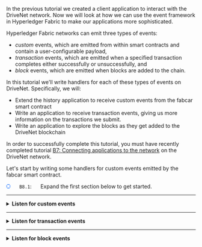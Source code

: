 In the previous tutorial we created a client application to interact with the DriveNet network. Now we will look at how we can use the event framework in Hyperledger Fabric to make our applications more sophisticated.

Hyperledger Fabric networks can emit three types of events:
* *custom* events, which are emitted from within smart contracts and contain a user-configurable payload,
* *transaction* events, which are emitted when a specified transaction completes either successfully or unsuccessfully, and
* *block* events, which are emitted when blocks are added to the chain.

In this tutorial we'll write handlers for each of these types of events on DriveNet. Specifically, we will:
* Extend the history application to receive custom events from the fabcar smart contract
* Write an application to receive transaction events, giving us more information on the transactions we submit.
* Write an application to explore the blocks as they get added to the DriveNet blockchain

In order to successfully complete this tutorial, you must have recently completed tutorial <a href='./b7.md'>B7: Connecting applications to the network</a> on the DriveNet network.

Let's start by writing some handlers for custom events emitted by the fabcar smart contract. 

<img src="./images/bullet.png"/> &nbsp;&nbsp;&nbsp;&nbsp; `B8.1`: &nbsp;&nbsp;&nbsp;&nbsp; Expand the first section below to get started.

---

<details>
<summary><b>Listen for custom events</b></summary>

In this section we will update the client application we created previously to run indefinitely, so that once the ownership history of the car has been displayed, it will display ongoing updates in real time.

To do this, we'll make use of custom smart contract events. We first encountered custom events in tutorial <a href='../basic-tutorials/a9.md'>A9: Publishing an event</a>. We saw how smart contracts can emit events, and how the IBM Blockchain Platform VS Code extension and external applications can receive them.

The DriveNet instance of the fabcar smart contract emits custom events when *changeCarOwner*, *deleteCar* and *createCar* transactions are processed.

Our history application will subscribe to all three of these, because all of them can affect the ownership history.

<img src="./images/bullet.png"/> &nbsp;&nbsp;&nbsp;&nbsp; `B8.2`: &nbsp;&nbsp;&nbsp;&nbsp; In your VS Code workspace, switch to the editor for '*ownerhistory.ts*'.

<img src="./images/b8.2.png" alt="new ownerhistory.ts file"></img>

There are a few changes we need to make to this file. We'll start by defining the data structures that contain the details of each event we receive.

<img src="./images/bullet.png"/> &nbsp;&nbsp;&nbsp;&nbsp; `B8.3`: &nbsp;&nbsp;&nbsp;&nbsp; Just after the interfaces section (around line 19), insert the following new interface definition and boolean variable:
```typescript
interface OwnerEvent {
    docType: string;
    transactionDate: string;
    carNumber: string;
    previousOwner: string;
    newOwner: string;
}
let finished:boolean;
```

The OwnerEvent data structure is a logical definition that encompasses the JSON payloads for the event types that we will subscribe to. When we receive each event, the JSON parser will map the payload into instances of this structure. We'll use the finished boolean while waiting for events to occur.

In the main body of the code, we now need to subscribe to our chosen event types and ensure that application waits for these events to occur.


<img src="./images/bullet.png"/> &nbsp;&nbsp;&nbsp;&nbsp; `B8.4`: &nbsp;&nbsp;&nbsp;&nbsp; Near the end of the main() function, insert the following code before the *gateway.disconnect()* statement:

```typescript
// Get ongoing notifications to our car from deleteCar, createCar and changeCarOwner transactions
finished=false;
await contract.addContractListener('changeListener', 'changeOwnerEvent', (error:Error, event:any) => {
  handleEvent(error, event);
});
await contract.addContractListener('deleteListener', 'deleteCarEvent', (error:Error, event:any) => {
  handleEvent(error, event);
});
await contract.addContractListener('createListener', 'createCarEvent', (error:Error, event:any) => {
  handleEvent(error, event);
});
console.log(`Listening for ${carid} update events...`);

while (!finished) {
  await new Promise(resolve => setTimeout(resolve, 5000));
  // ... do other things
}
```

Finally, we will implement a single function to handle the events, and display the details of each event to the console.

<img src="./images/bullet.png"/> &nbsp;&nbsp;&nbsp;&nbsp; `B8.5`: &nbsp;&nbsp;&nbsp;&nbsp; After the end of the implementation of the main() function, add the following additional function:

```typescript
function handleEvent (error:Error, event:any) {
  if (error) {
    console.log(`Error from event: ${error.toString()}`);
    finished = true;
    return;
  }
  // Filter to show events on our car only
  const ownerEvent: OwnerEvent = JSON.parse(event.payload) as OwnerEvent; // eslint-disable-line @typescript-eslint/no-unsafe-member-access
  if (ownerEvent.carNumber === carid) {
    const txTime = new Date(ownerEvent.transactionDate).toUTCString();
    if (ownerEvent.docType === 'deleteCarEvent') {
      console.log(`${txTime}: The car record was deleted`);
    } else {
      console.log(`${txTime}: ${ownerEvent.newOwner} became owner #${(++ownerSequenceNum)}`);
    }
  }
}
```

Your updated source file should be around 126 lines long ([also available here](./resourcesb/ownerhistory_v2.ts)).

<img src="./images/bullet.png"/> &nbsp;&nbsp;&nbsp;&nbsp; `B8.6`: &nbsp;&nbsp;&nbsp;&nbsp; Save the file ('File' -> 'Save').

If you previously enabled watch mode in your VS Code session, compilation should happen automatically. If not, select 'Terminal' -> 'Run Build Task...' and select the '*npm: build:watch drivenet-app*' task.

Compilation should be successful.

<img src="./images/bullet.png"/> &nbsp;&nbsp;&nbsp;&nbsp; `B8.7`: &nbsp;&nbsp;&nbsp;&nbsp; Run the application: Click 'Terminal' -> 'Run Task...', select the '*npm: start ${input:recordID}*' task, and when prompted, enter the input parameter of the car you currently own.

The application should run exactly the same as before, but will no longer finish when the owner history has been displayed. You should also see the 'Listening for update events' message.

<img src="./images/b8.7.png" alt="ownerhistory in interactive mode"></img>

<img src="./images/bullet.png"/> &nbsp;&nbsp;&nbsp;&nbsp; `B8.8`: &nbsp;&nbsp;&nbsp;&nbsp; Using the Fabric Gateways view of the IBM Blockchain Platform VS Code Extension, submit a *changeCarOwner* transaction against your car record. Set the owner to another new value.

<img src="./images/b8.8.1.png" alt="run changeCarOwner again"></img>

Running this transaction switches focus to the VS Code Output view. Switch back to the Terminal view and you'll see that the application has displayed details of the caught event.

<img src="./images/b8.8.2.png" alt="ownerhistory after event"></img>

Submit more transactions against the same car record if you wish.

<img src="./images/bullet.png"/> &nbsp;&nbsp;&nbsp;&nbsp; `B8.9`: &nbsp;&nbsp;&nbsp;&nbsp; When you have finished, right click in the Terminal view and select 'Kill Terminal' to stop the application.

<img src="./images/bullet.png"/> &nbsp;&nbsp;&nbsp;&nbsp; `B8.10`: &nbsp;&nbsp;&nbsp;&nbsp; Expand the next section to continue.

</details>

---

<details>
<summary><b>Listen for transaction events</b></summary>

So far we have used the event framework to receive custom payloads from the smart contract. Hyperledger Fabric uses the same framework to distribute operational events to interested applications. 

You'll see that subscribing to, and handling these system events is very similar to custom events: we still use a client application to connect to the gateway and still receive a payload that we have to parse, but we call slightly different methods to subscribe.

The first of the operational events we'll look at are called *transaction* events.

<br><h3 align='left'>Transaction events</h3>

Transaction events, also called commit events, allow applications to get notified when a transaction completes. They allow applications to find out more details on whether the transaction was agreed by the network, and if it was, the details of the block in which it was included. As such, these events only apply to *submitted* transactions, which update the ledger.

Let's write an application to submit a *changeCarOwner* transaction and use transaction event to get details on it.

<img src="./images/bullet.png"/> &nbsp;&nbsp;&nbsp;&nbsp; `B8.11`: &nbsp;&nbsp;&nbsp;&nbsp; In the Explorer sidebar, right click the 'src' directory underneath 'drivenet-app' and select 'New File'.

<img src="./images/b8.11-b8.18.png" alt="new file in drivenet-app/src"></img>

<img src="./images/bullet.png"/> &nbsp;&nbsp;&nbsp;&nbsp; `B8.12`: &nbsp;&nbsp;&nbsp;&nbsp; Name the file `changeowner.ts`.

<img src="./images/bullet.png"/> &nbsp;&nbsp;&nbsp;&nbsp; `B8.13`: &nbsp;&nbsp;&nbsp;&nbsp; Paste the following 61 lines into the new file ([also available here](./resourcesb/changeowner.ts)):

```typescript
process.env.HFC_LOGGING = '{"off": "console"}';
import { FileSystemWallet, Gateway, Transaction, Contract, Network } from 'fabric-network';
import * as path from 'path';
import 'source-map-support/register';

let finished:boolean;
let carid:string;

async function main () {
  try {
    // The ID of the car to look up (can be overridden by the first command line argument)
    carid = (process.argv[2] !== undefined) ? process.argv[2] : 'CARXXX'; // TODO change

    // Connect to the network and access the smart contract
    const walletPath:string = path.join(process.cwd(), 'drivenet_wallet');
    const wallet:FileSystemWallet = new FileSystemWallet(walletPath);
    const gateway:Gateway = new Gateway();
    const connectionProfile:string = path.resolve(__dirname, '..', 'CommunityMembers_profile.json');
    const connectionOptions = { wallet, identity: 'student', discovery: { enabled: true, asLocalhost: false } };
    await gateway.connect(connectionProfile, connectionOptions);
    const network:Network = await gateway.getNetwork('drivenet');
    const contract:Contract = network.getContract('fabcar');

    // First check that the car exists
    let existsBuffer:Buffer = await contract.evaluateTransaction('carExists', carid);
    if ((existsBuffer.toString()) === "false") {
      console.error(`Car "${carid}" doesn't exist`);
      return;
    }

    // Create a transaction instance and register a listener for it
    const transaction:Transaction = contract.createTransaction('changeCarOwner');
    await transaction.addCommitListener((err, transactionId, status, blockNumber) => {
      finished = true;
      if (err) {
        console.error(err);
        return;
      }
      console.log('Transaction ID:',transactionId);
      console.log('Status:', status);
      console.log('Block number:', blockNumber);
    });

    // Submit the transaction - set the owner to a random string (random_nnn);
    const rnd:number = Math.round(1000 * Math.random());
    await transaction.submit(carid, `random_${rnd}`);

    while (!finished) {
      await new Promise(resolve => setTimeout(resolve, 1000));
      // ... do other things
      finished = true; // usually set to true by the handler above
    }

    // Disconnect from the gateway.
    gateway.disconnect();
  } catch (error) {
    console.error('Failed to call transaction:', error);
    process.exit(0);
  }
}
void main();
```

<img src="./images/bullet.png"/> &nbsp;&nbsp;&nbsp;&nbsp; `B8.14`: &nbsp;&nbsp;&nbsp;&nbsp;Update the value of the default parameter for the car ID to be the car record you currently own.

<img src="./images/b8.14.1.png" alt="update car id"></img>

The transaction that this application submits will change the owner field to a random string. Feel free to change this value:

<img src="./images/b8.14.2.png" alt="random owner"></img>

<img src="./images/bullet.png"/> &nbsp;&nbsp;&nbsp;&nbsp; `B8.15`: &nbsp;&nbsp;&nbsp;&nbsp; Save the file ('File' -> 'Save').

If you previously enabled watch mode in your VS Code session, compilation should happen automatically. If not, select 'Terminal' -> 'Run Build Task...' and select the '*npm: build:watch drivenet-app*' task.

Compilation should be successful.

> <br>
   > <b>Configuring VS Code to accept command line arguments</b><br>
   > The <i>changeowner</i> app can take a single argument that overrides the car ID. If you wish, you can configure VS Code to prompt you for this when you run it. Refer back to tutorial <a href='./b7.md'>B7: Connecting applications to the network</a> for details of how to do this.
   > <br>&nbsp;
   

<img src="./images/bullet.png"/> &nbsp;&nbsp;&nbsp;&nbsp; `B8.16`: &nbsp;&nbsp;&nbsp;&nbsp; Run the application: Click 'Terminal' -> 'Run Task...' and find (selecting the npm category if necessary) the task '*npm: changeowner drivenet-app*'. Continue without scanning the task output.

<img src="./images/b8.16.1.png" alt="changeowner task"></img>


When the task runs, the *changeCarOwner* transaction will be submitted. When the transaction has completed, the event handler will be called and the details displayed.

<img src="./images/b8.16.2.png" alt="changeowner output"></img>


Three things are shown: the *transaction ID*, which uniquely identifies the transaction on the network and is generated by Hyperledger Fabric, *the status*, which tells us whether or not the transaction was successful, and the *block number*, which tells us the block in which our transaction was included.

You might like to verify this information from the block explorer using the IBM Blockchain Platform web console.

<br>
Let's look at the source for this application to see how it works.

1. The first dozen or so lines are identical to the *ownerhistory* application; it connects to a gateway with a connection profile and identity, and accesses the drivenet network channel.

2. Where things change is the `addCommitListener` call. This is very similar to the *addContractListener* that we called before, but here the event payload includes the transactionId, status and blockNumber. The callback function simply displays the values of these properties to the console.

3. In order to register the transaction listener, we need to specify the transaction we're interested in. We don't get this when we use *submitTransaction*, because that creates and submits the transaction in a single call. To register a listener we need to create the transaction first so that we can use it to register a listener. Then we submit the transaction.

4. Each transaction will be committed only once. So once the callback has been run the first time, the application exits.

The payload of the event includes the number of the block that includes the transaction. In the next section we'll use a different event to find out more details of the block.

<img src="./images/bullet.png"/> &nbsp;&nbsp;&nbsp;&nbsp; `B8.17`: &nbsp;&nbsp;&nbsp;&nbsp;Expand the next section to continue.
</details>

---

<details>
<summary><b>Listen for block events</b></summary>

*Block* events return highly detailed information on the block data stucture. They are often used in operational monitoring scenarios, or for debugging relatively complex network transactions.

Let's write an application to receive these events. This will allow us to view technical details of the blocks of the DriveNet blockchain, and also to see when new blocks get added.

<img src="./images/bullet.png"/> &nbsp;&nbsp;&nbsp;&nbsp; `B8.18`: &nbsp;&nbsp;&nbsp;&nbsp; In the Explorer sidebar, right click the 'src' directory underneath 'drivenet-app' and select 'New File'.

<img src="./images/b8.11-b8.18.png" alt="new file in drivenet-app/src"></img>

<img src="./images/bullet.png"/> &nbsp;&nbsp;&nbsp;&nbsp; `B8.19`: &nbsp;&nbsp;&nbsp;&nbsp; Name the file `blockhistory.ts`.

<img src="./images/b8.19.png" alt="new file in drivenet-app/src"></img>

<img src="./images/bullet.png"/> &nbsp;&nbsp;&nbsp;&nbsp; `B8.20`: &nbsp;&nbsp;&nbsp;&nbsp; Paste the following 91 lines into the new file ([also available here](./resourcesb/blockhistory.ts)):

```typescript
// Beware: for code clarity, the block structure is navigated unsafely
/* eslint @typescript-eslint/no-unsafe-member-access: 0 */
/* eslint @typescript-eslint/no-unsafe-assignment: 0 */

process.env.HFC_LOGGING = '{"off": "console"}';
import { FileSystemWallet, Gateway, Network } from 'fabric-network';
import * as path from 'path';
import 'source-map-support/register';

let finished:boolean;

async function main () {
  try {
    // Get to the drivenet network
    const walletPath:string = path.join(process.cwd(), 'drivenet_wallet');
    const wallet:FileSystemWallet = new FileSystemWallet(walletPath);
    const gateway:Gateway = new Gateway();
    const connectionProfile:string = path.resolve(__dirname, '..', 'CommunityMembers_profile.json');
    const connectionOptions = { wallet, identity: 'student', discovery: { enabled: true, asLocalhost: false } };
    await gateway.connect(connectionProfile, connectionOptions);
    const network:Network = await gateway.getNetwork('drivenet');

    // Display blocks
    finished = false;
    await network.addBlockListener('my-block-listener', (err: any, block: any) => {
      if (err) {
        console.error(err);
        finished = true;
        return;
      }
      if (block !== undefined) {
        // Read each block
        for (const i in block.data.data) {
          if (block.data.data[i].payload.data.actions !== undefined) {
            const inputArgs:Buffer[] = block.data.data[i].payload.data.actions[0].payload.chaincode_proposal_payload.input.chaincode_spec.input.args;

            // Print block details
            console.log('----------');
            console.log('Block',block.header.number,'transaction',i);

            // Show ID and timestamp of the transaction
            const txTime = new Date(block.data.data[i].payload.header.channel_header.timestamp).toUTCString();
            const txId:string = block.data.data[i].payload.header.channel_header.tx_id;
            console.log('Transaction Id:',txId);
            console.log('Timestamp:',txTime);

            // Show transaction inputs (formatted, as may contain binary data)
            let inputData = 'Inputs: ';
            for (let j=0; j<inputArgs.length; j++) {
              const inputArgPrintable:string = inputArgs[j].toString().replace(/[^\x20-\x7E]+/g, '');
              inputData = inputData.concat(inputArgPrintable, ' ');
            }
            console.log(inputData);

            // Show the proposed writes to the world state
            let keyData = 'Keys updated: ';
            for (const l in block.data.data[i].payload.data.actions[0].payload.action.proposal_response_payload.extension.results.ns_rwset[0].rwset.writes) {
              keyData = keyData.concat(block.data.data[i].payload.data.actions[0].payload.action.proposal_response_payload.extension.results.ns_rwset[0].rwset.writes[l].key,' ');
            }
            console.log(keyData);

            // Show which organizations endorsed
            let endorsers = 'Endorsers: ';
            for (const k in block.data.data[i].payload.data.actions[0].payload.action.endorsements) {
              endorsers = endorsers.concat(block.data.data[i].payload.data.actions[0].payload.action.endorsements[k].endorser.Mspid, ' ');
            }
            console.log(endorsers);

            // Was the transaction valid or not?
            // (Invalid transactions are still logged on the blockchain but don't affect the world state)
            if ((block.metadata.metadata[2])[i] !== 0) {
              console.log('INVALID TRANSACTION');
            }
          }
        }
      }
    }, { startBlock: 1 }); // Read from block 1, and continue to catch new blocks as they appear

    while (!finished) {
      await new Promise(resolve => setTimeout(resolve, 5000));
      // ... do other things
    }

    // Disconnect from the gateway
    gateway.disconnect();
  } catch (error) {
    console.error('Error: ', error.message);
    process.exit(0);
  }
}
void main();
```

<img src="./images/bullet.png"/> &nbsp;&nbsp;&nbsp;&nbsp; `B8.21`: &nbsp;&nbsp;&nbsp;&nbsp; Save the file ('File' -> 'Save').

If you previously enabled watch mode in your VS Code session, compilation should happen automatically. If not, select 'Terminal' -> 'Run Build Task...' and select the '*npm: build:watch drivenet-app*' task.

Compilation should be successful.

<img src="./images/bullet.png"/> &nbsp;&nbsp;&nbsp;&nbsp; `B8.22`: &nbsp;&nbsp;&nbsp;&nbsp; Run the application: Click 'Terminal' -> 'Run Task...' and find and select the '*npm: blockhistory drivenet-app*'. Continue without scanning the task output.

<img src="./images/b8.22.1.png" alt="new file in drivenet-app/src"></img>

When the task runs, you should see the DriveNet block details displayed. As before, the task will run indefinitely, using the event framework to listen for any new blocks that appear.

Take some time to review the output. Look particularly for the transactions that you have submitted over the course of these tutorials. For example, the incorrectly endorsed transaction you submitted in tutorial <a href='./b6.md'>B6: Exercising network policies</a> should be reported like this:

<img src="./images/b8.22.2.png" alt="blockhistory output"></img>

The output shows the details of every FabCar transaction added to the blockchain, including ones that failed to be endorsed correctly. As you might recall, invalid transactions are logged to the blockchain but do not affect the world state.

<br><h3 align='left'>Reviewing the source</h3>

Let's look at the source for this application to see how it works.

1. The first dozen or so lines are again identical to the other applications; it connects to a gateway with a connection profile and identity, and accesses the DriveNet network channel.

2. The `addBlockListener` call is very similar to the other *addXXXlistener* methods that we called before, but now the event payload is an instance of the complex type *block*. This is a highly detailed <a href="https://developers.google.com/protocol-buffers/">protobuf</a> that contains the raw block details from the DriveNet ledger.

3. The inline implementation of the callback handler displays different pieces of information from this data structure. For example, the block number is stored in the element `block.header.number`.

4. The block structure will extend dynamically as more blocks get added; after the inline implementation of the callback, you can see an options structure that simply contains (`{startBlock: 1}`). The absence of an *endBlock* option here means that the structure will grow indefinitely.

Once you're comfortable with how the application works, feel free to update it to show other elements of the block data structure.

> <br>
   > <b>Understanding the block data structure</b><br>
   > The block data structure (as is typical with protobufs) is highly complex, but does contain a lot of information that might be useful. If you're interested, try setting a watch on the block instance and running the blockhistory application in the debugger; this will allow you to navigate the hierarchy of the data structure directly within VS Code. For a refresher on how to do this, take a look at tutorial <a href='../basic-tutorials/a7.md'>A7: Debugging a smart contract</a>.
   > <br>&nbsp;

<img src="./images/bullet.png"/> &nbsp;&nbsp;&nbsp;&nbsp; `B8.23`: &nbsp;&nbsp;&nbsp;&nbsp; When you have finished, right click in the Terminal view and select 'Kill Terminal' to stop the application.

<br><h3 align='left'>(Optional) Bringing it all together</h3>

The three client applications that we've been working with in this tutorial complement each other. As a final, optional task, you can try running them concurrently outside of VS Code to see the effects they have on each other.

<img src="./images/bullet.png"/> &nbsp;&nbsp;&nbsp;&nbsp; `B8.24`: &nbsp;&nbsp;&nbsp;&nbsp;Start three Terminal (Command Prompt) windows.

<img src="./images/bullet.png"/> &nbsp;&nbsp;&nbsp;&nbsp; `B8.25`: &nbsp;&nbsp;&nbsp;&nbsp;In each window, use the cd command to navigate to your drivenet-app folder.

<img src="./images/bullet.png"/> &nbsp;&nbsp;&nbsp;&nbsp; `B8.26`: &nbsp;&nbsp;&nbsp;&nbsp;In the first window, run `npm run blockhistory`.

<img src="./images/bullet.png"/> &nbsp;&nbsp;&nbsp;&nbsp; `B8.27`: &nbsp;&nbsp;&nbsp;&nbsp;In the second window, run `npm run ownerhistory CARXXX` (where *CARXXX* is your car record).

<img src="./images/bullet.png"/> &nbsp;&nbsp;&nbsp;&nbsp; `B8.28`: &nbsp;&nbsp;&nbsp;&nbsp;In the third window, run `npm run changeowner CARXXX` (again, where *CARXXX* is your car record).

Notice how changing the owner of your car record affects the other applications.

<img src="./images/b8.28.png" alt="blockhistory output"></img>


<br><h3 align='left'>Summary</h3>

Blockchain networks are by their very nature asynchonous systems. Transactions do not complete immediately; they need to be distributed around multiple nodes across multiple organizations in order to achieve consensus, and this is done concurrently with other transactions.

It is for this reason that events are commonly used for interacting with blockchain networks. They allow applications to acknowledge that changes can come from multiple sources and at different times.

In this tutorial we implemented handlers for three types of events on the DriveNet network; custom events, transaction events, and block events.

This concludes what we're going to do with DriveNet. In the final tutorial in this set, we will look at the process for leaving a network and introduce where we'll go next.

</details>